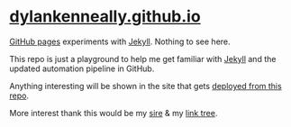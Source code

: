<!--
add build status badge: https://docs.github.com/en/actions/monitoring-and-troubleshooting-workflows/adding-a-workflow-status-badge
    click it - go to build logs
 -->

# [dylankenneally.github.io](https://dylankenneally.github.io/)

[GitHub pages](https://docs.github.com/en/pages) experiments with  [Jekyll](https://jekyllrb.com/). Nothing to see here.

This repo is just a playground to help me get familiar with [Jekyll](https://jekyllrb.com/) and the updated automation pipeline in GitHub.

Anything interesting will be shown in the site that gets [deployed from this repo](https://dylankenneally.github.io/).

More interest thank this would be my [sire](https://www.dylankenneally.com) & my [link tree](http://dylankenneally.com/).
